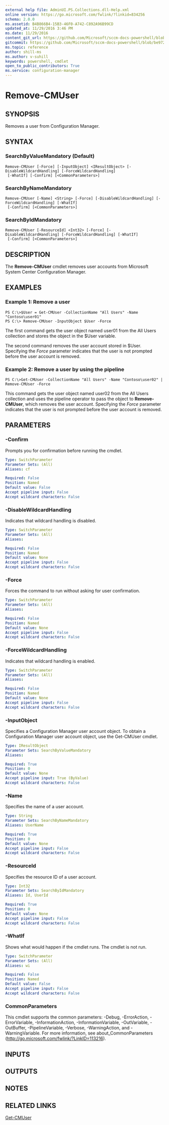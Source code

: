 ```yaml
---
external help file: AdminUI.PS.Collections.dll-Help.xml
online version: https://go.microsoft.com/fwlink/?linkid=834256
schema: 2.0.0
ms.assetid: B4B866B4-15B3-46F0-A742-C892A96B99CD
updated_at: 11/29/2016 3:46 PM
ms.date: 11/29/2016
content_git_url: https://github.com/Microsoft/sccm-docs-powershell/blob/master/sccm-cmdlets/ConfigurationManager/vlatest/Remove-CMUser.md
gitcommit: https://github.com/Microsoft/sccm-docs-powershell/blob/be9723fe908914c0e1ed2689b3ffaa3b56f1b53b/sccm-cmdlets/ConfigurationManager/vlatest/Remove-CMUser.md
ms.topic: reference
author: shill-ms
ms.author: v-suhill
keywords: powershell, cmdlet
open_to_public_contributors: True
ms.service: configuration-manager
---
```


# Remove-CMUser

## SYNOPSIS
Removes a user from Configuration Manager.

## SYNTAX

### SearchByValueMandatory (Default)
```
Remove-CMUser [-Force] [-InputObject] <IResultObject> [-DisableWildcardHandling] [-ForceWildcardHandling]
 [-WhatIf] [-Confirm] [<CommonParameters>]
```

### SearchByNameMandatory
```
Remove-CMUser [-Name] <String> [-Force] [-DisableWildcardHandling] [-ForceWildcardHandling] [-WhatIf]
 [-Confirm] [<CommonParameters>]
```

### SearchByIdMandatory
```
Remove-CMUser [-ResourceId] <Int32> [-Force] [-DisableWildcardHandling] [-ForceWildcardHandling] [-WhatIf]
 [-Confirm] [<CommonParameters>]
```

## DESCRIPTION
The **Remove-CMUser** cmdlet removes user accounts from Microsoft System Center Configuration Manager.

## EXAMPLES

### Example 1: Remove a user
```
PS C:\>$User = Get-CMUser -CollectionName "All Users" -Name "Contoso\user01"
PS C:\> Remove-CMUser -InputObject $User -Force
```

The first command gets the user object named user01 from the All Users collection and stores the object in the $User variable.

The second command removes the user account stored in $User.
Specifying the *Force* parameter indicates that the user is not prompted before the user account is removed.

### Example 2: Remove a user by using the pipeline
```
PS C:\>Get-CMUser -CollectionName "All Users" -Name "Contoso\user02" | Remove-CMUser -Force
```

This command gets the user object named user02 from the All Users collection and uses the pipeline operator to pass the object to **Remove-CMUser**, which removes the user account.
Specifying the *Force* parameter indicates that the user is not prompted before the user account is removed.

## PARAMETERS

### -Confirm
Prompts you for confirmation before running the cmdlet.

```yaml
Type: SwitchParameter
Parameter Sets: (All)
Aliases: cf

Required: False
Position: Named
Default value: False
Accept pipeline input: False
Accept wildcard characters: False
```

### -DisableWildcardHandling
Indicates that wildcard handling is disabled.

```yaml
Type: SwitchParameter
Parameter Sets: (All)
Aliases: 

Required: False
Position: Named
Default value: None
Accept pipeline input: False
Accept wildcard characters: False
```

### -Force
Forces the command to run without asking for user confirmation.

```yaml
Type: SwitchParameter
Parameter Sets: (All)
Aliases: 

Required: False
Position: Named
Default value: None
Accept pipeline input: False
Accept wildcard characters: False
```

### -ForceWildcardHandling
Indicates that wildcard handling is enabled.

```yaml
Type: SwitchParameter
Parameter Sets: (All)
Aliases: 

Required: False
Position: Named
Default value: None
Accept pipeline input: False
Accept wildcard characters: False
```

### -InputObject
Specifies a Configuration Manager user account object.
To obtain a Configuration Manager user account object, use the Get-CMUser cmdlet.

```yaml
Type: IResultObject
Parameter Sets: SearchByValueMandatory
Aliases: 

Required: True
Position: 0
Default value: None
Accept pipeline input: True (ByValue)
Accept wildcard characters: False
```

### -Name
Specifies the name of a user account.

```yaml
Type: String
Parameter Sets: SearchByNameMandatory
Aliases: UserName

Required: True
Position: 0
Default value: None
Accept pipeline input: False
Accept wildcard characters: False
```

### -ResourceId
Specifies the resource ID of a user account.

```yaml
Type: Int32
Parameter Sets: SearchByIdMandatory
Aliases: Id, UserId

Required: True
Position: 0
Default value: None
Accept pipeline input: False
Accept wildcard characters: False
```

### -WhatIf
Shows what would happen if the cmdlet runs.
The cmdlet is not run.

```yaml
Type: SwitchParameter
Parameter Sets: (All)
Aliases: wi

Required: False
Position: Named
Default value: False
Accept pipeline input: False
Accept wildcard characters: False
```

### CommonParameters
This cmdlet supports the common parameters: -Debug, -ErrorAction, -ErrorVariable, -InformationAction, -InformationVariable, -OutVariable, -OutBuffer, -PipelineVariable, -Verbose, -WarningAction, and -WarningVariable. For more information, see about_CommonParameters (http://go.microsoft.com/fwlink/?LinkID=113216).

## INPUTS

## OUTPUTS

## NOTES

## RELATED LINKS

[Get-CMUser](xref:ConfigurationManager/vlatest/Get-CMUser.md)



